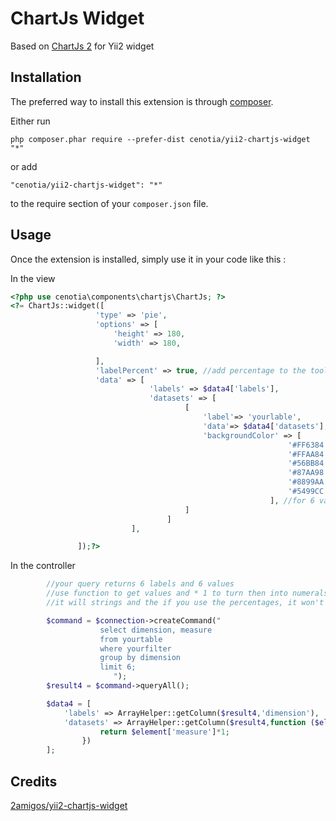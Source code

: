 ChartJs Widget
==============
Based on [ChartJs 2](http://www.chartjs.org/docs/) for Yii2 widget

Installation
------------

The preferred way to install this extension is through [composer](http://getcomposer.org/download/).

Either run

```
php composer.phar require --prefer-dist cenotia/yii2-chartjs-widget "*"
```

or add

```
"cenotia/yii2-chartjs-widget": "*"
```

to the require section of your `composer.json` file.


Usage
-----

Once the extension is installed, simply use it in your code like this :

In the view

```php
<?php use cenotia\components\chartjs\ChartJs; ?>
<?= ChartJs::widget([
                   'type' => 'pie',
                   'options' => [
                       'height' => 180,
                       'width' => 180,

                   ],
                   'labelPercent' => true, //add percentage to the tooltips
                   'data' => [
                               'labels' => $data4['labels'],
                               'datasets' => [
                                       [
                                           'label'=> 'yourlable',
                                           'data'=> $data4['datasets'],
                                           'backgroundColor' => [
                                                              '#FF6384',
                                                              '#FFAA84',
                                                              '#56BB84',
                                                              '#87AA98',
                                                              '#8899AA',
                                                              '#5499CC'
                                                          ], //for 6 values. It could be set in the controller
                                       ]
                                   ]
                           ],

               ]);?>
```

In the controller

```php
        //your query returns 6 labels and 6 values
        //use function to get values and * 1 to turn then into numerals otherwise
        //it will strings and the if you use the percentages, it won't work.

        $command = $connection->createCommand("
                    select dimension, measure
                    from yourtable
                    where yourfilter
                    group by dimension
                    limit 6;                
	                   ");   
        $result4 = $command->queryAll();

        $data4 = [
            'labels' => ArrayHelper::getColumn($result4,'dimension'),
            'datasets' => ArrayHelper::getColumn($result4,function ($element) {
                    return $element['measure']*1;
                })
        ];
```        

Credits
----------
[2amigos/yii2-chartjs-widget](https://github.com/2amigos/yii2-chartjs-widget)
